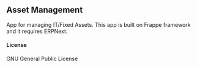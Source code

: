## Asset Management

App for managing IT/Fixed Assets. This app is built on Frappe framework and it requires ERPNext.

#### License

GNU General Public License
